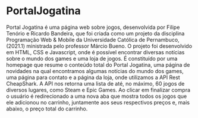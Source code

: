 # PortalJogatina

Portal Jogatina é uma página web sobre jogos, desenvolvida por Filipe Tenório e Ricardo Bandeira, que foi criada como um projeto da disciplina Programação Web & Mobile da Universidade Católica de Pernambuco, (2021.1) ministrada pelo professor Márcio Bueno.
O projeto foi desenvolvido em HTML, CSS e Javascript, onde é possível encontrar diversas notícias sobre o mundo dos games e uma loja de jogos.
É constituído por uma homepage que resume o conteúdo total do Portal Jogatina, uma página de novidades na qual encontramos algumas notícias do mundo dos games, uma página para contato e a página da loja, onde utilizamos a API Rest CheapShark. A API nos retorna uma lista de até, no máximo, 60 jogos de diversos lugares, como Steam e Epic Games.
Ao clicar em finalizar compra o usuário é redirecionado a uma nova aba que mostra todos os jogos que ele adicionou no carrinho, juntamente aos seus respectivos preços e, mais abaixo, o preço total do carrinho.
